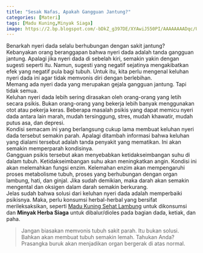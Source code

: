 ```yaml
---
title: "Sesak Nafas, Apakah Gangguan Jantung?"
categories: [Materi]
tags: [Madu Kuning,Minyak Siaga]
image: https://2.bp.blogspot.com/-bDkZ_g397DE/XYAwiJ550PI/AAAAAAAADqc/U4B_iTy8Ctkg0AN5SEWA2Yscyl9W463BQCKgBGAsYHg/s1600/201909-mho-serangan-jantung.png
---
```


<div class="paraph">Benarkah nyeri dada selalu berhubungan dengan sakit jantung? Kebanyakan orang beranggapan bahwa nyeri dada adalah tanda gangguan jantung. Apalagi jika nyeri dada di sebelah kiri, semakin yakin dengan sugesti seperti itu. Namun, sugesti yang negatif sejatinya mengakibatkan efek yang negatif pula bagi tubuh. Untuk itu, kita perlu mengenal keluhan nyeri dada ini agar tidak memvonis diri dengan berlebihan.</div>

<div class="paraph">Memang ada nyeri dada yang merupakan gejala gangguan jantung. Tapi tidak semua.</div>

<div class="paraph">Keluhan nyeri dada lebih sering dirasakan oleh orang-orang yang letih secara psikis. Bukan orang-orang yang bekerja lebih banyak menggunakan otot atau pekerja keras. Beberapa masalah psikis yang dapat memicu nyeri dada antara lain marah, mudah tersinggung, stres, mudah khawatir, mudah putus asa, dan depresi.</div>

<div class="paraph">Kondisi semacam ini yang berlangsung cukup lama membuat keluhan nyeri dada tersebut semakin parah. Apalagi ditambah informasi bahwa keluhan yang dialami tersebut adalah tanda penyakit yang mematikan. Ini akan semakin memperparah kondisinya.</div>

<div class="paraph">Gangguan psikis tersebut akan menyebabkan ketidakseimbangan suhu di dalam tubuh. Ketidakseimbangan suhu akan meningkatkan angin. Kondisi ini akan melemahkan fungsi enzim. Kelemahan enzim akan mempengaruhi proses metabolisme tubuh, proses yang berhubungan dengan organ lambung, hati, dan ginjal. Jika sudah demikian, maka darah akan semakin mengental dan oksigen dalam darah semakin berkurang.</div>

<div class="paraph">Jelas sudah bahwa solusi dari keluhan nyeri dada adalah memperbaiki psikisnya. Maka, perlu konsumsi herbal-herbal yang bersifat merileksaksikan, seperti <a href="/posts/madu-kuning-sehat-lambung-wk6" title="Madu Kuning Sehat Lambung">Madu Kuning Sehat Lambung</a> untuk dikonsumsi dan <b>Minyak Herba Siaga</b> untuk dibalur/dioles pada bagian dada, ketiak, dan paha.</div>

<blockquote>Jangan biasakan memvonis tubuh sakit parah. Itu bukan solusi. Bahkan akan membuat tubuh semakin lemah. Tahukan Anda? Prasangka buruk akan menjadikan organ bergerak di atas normal.</blockquote>